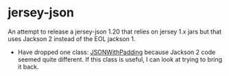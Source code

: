 # jersey-json

An attempt to release a jersey-json 1.20 that relies on jersey 1.x jars but that uses Jackson 2 instead of the EOL jackson 1.

* Have dropped one class: [JSONWithPadding](https://github.com/javaee/jersey-1.x/blob/master/jersey-json/src/main/java/com/sun/jersey/api/json/JSONWithPadding.java) because Jackson 2 code seemed quite different. If this class is useful, I can look at trying to bring it back.
